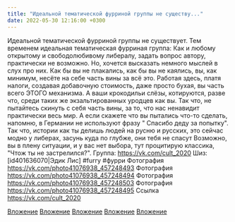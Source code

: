 ```yaml
---
title: "Идеальной тематической фурриной группы не существу..."
date: 2022-05-30 12:16:00 +0300
---
```


Идеальной тематической фурриной группы не существует.
Тем временем идеальная тематическая фурриная группа:
Как и любому открытому и свободолюбивому либералу, задать вопрос автору, практически не возможно. Но, хочется высказать немного мыслей в слух про них.
Как бы вы не плакались, как бы вы не каялись, вы, как минимум, несёте на себе часть вины за всё это. Работая здесь, платя налоги, создавая добавочную стоимость, даже просто бухая, вы часть всего ЭТОГО механизма. А ваши крокодильи слёзы, котируются, разве что, среди таких же экзальтированных уродцев как вы. Так что, не пытайтесь скинуть с себя часть вины, за то, что нас ненавидит практически весь мир. А если скажете что вы пытались что-то сделать, напомню, в Германии не используют фразу " Спасибо деду за попытку". Так что, истории как ты делишь людей на русню и русских, это сейчас модно у либерах, засунь куда по глубже, они тебя не спасут
Возможно, вы в плену ситуации, и у вас нет выбора, тут процитирую классика, "Чтож ты не застрелился?".
Группа: https://vk.com/cult_2020
Шиз: [id401636070|Эдик Лис]
#furry #фурри
Фотография
https://vk.com/photo41076938_457248493
Фотография
https://vk.com/photo41076938_457248494
Фотография
https://vk.com/photo41076938_457248503
Фотография
https://vk.com/photo41076938_457248495
Ссылка
https://vk.com/cult_2020

[Вложение](https://vk.com/photo41076938_457248493)
[Вложение](https://vk.com/photo41076938_457248494)
[Вложение](https://vk.com/photo41076938_457248503)
[Вложение](https://vk.com/photo41076938_457248495)
[Вложение](https://vk.com/cult_2020)
